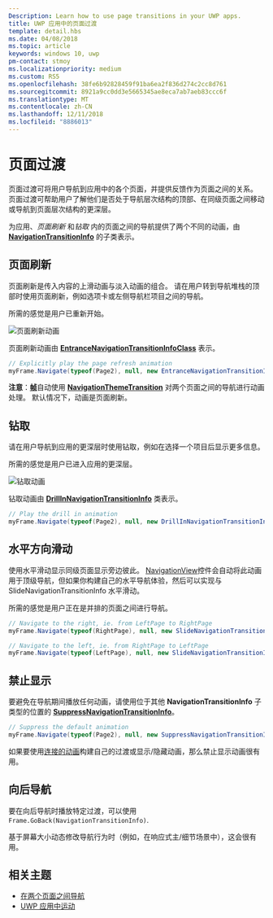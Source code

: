 ```yaml
---
Description: Learn how to use page transitions in your UWP apps.
title: UWP 应用中的页面过渡
template: detail.hbs
ms.date: 04/08/2018
ms.topic: article
keywords: windows 10, uwp
pm-contact: stmoy
ms.localizationpriority: medium
ms.custom: RS5
ms.openlocfilehash: 38fe6b92828459f91ba6ea2f836d274c2cc8d761
ms.sourcegitcommit: 8921a9cc0dd3e5665345ae8eca7ab7aeb83ccc6f
ms.translationtype: MT
ms.contentlocale: zh-CN
ms.lasthandoff: 12/11/2018
ms.locfileid: "8886013"
---
```

# <a name="page-transitions"></a>页面过渡

页面过渡可将用户导航到应用中的各个页面，并提供反馈作为页面之间的关系。 页面过渡可帮助用户了解他们是否处于导航层次结构的顶部、在同级页面之间移动或导航到页面层次结构的更深层。

为应用、*页面刷新* 和*钻取* 内的页面之间的导航提供了两个不同的动画，由 [**NavigationTransitionInfo**](https://docs.microsoft.com/uwp/api/windows.ui.xaml.media.animation.navigationtransitioninfo) 的子类表示。

## <a name="page-refresh"></a>页面刷新

页面刷新是传入内容的上滑动画与淡入动画的组合。 请在用户转到导航堆栈的顶部时使用页面刷新，例如选项卡或左侧导航栏项目之间的导航。

所需的感觉是用户已重新开始。

![页面刷新动画](images/page-refresh.gif)

页面刷新动画由 [**EntranceNavigationTransitionInfoClass**](https://docs.microsoft.com/uwp/api/windows.ui.xaml.media.animation.entrancenavigationtransitioninfo) 表示。

```csharp
// Explicitly play the page refresh animation
myFrame.Navigate(typeof(Page2), null, new EntranceNavigationTransitionInfo());

```

**注意**：[**帧**](https://docs.microsoft.com/uwp/api/windows.ui.xaml.controls.frame)自动使用 [**NavigationThemeTransition**](https://docs.microsoft.com/uwp/api/windows.ui.xaml.media.animation.navigationthemetransition) 对两个页面之间的导航进行动画处理。 默认情况下，动画是页面刷新。

## <a name="drill"></a>钻取

请在用户导航到应用的更深层时使用钻取，例如在选择一个项目后显示更多信息。

所需的感觉是用户已进入应用的更深层。

![钻取动画](images/drill.gif)

钻取动画由 [**DrillInNavigationTransitionInfo**](https://docs.microsoft.com/uwp/api/windows.ui.xaml.media.animation.drillinnavigationtransitioninfo) 类表示。

```csharp
// Play the drill in animation
myFrame.Navigate(typeof(Page2), null, new DrillInNavigationTransitionInfo());
```

## <a name="horizontal-slide"></a>水平方向滑动

使用水平滑动显示同级页面显示旁边彼此。 [NavigationView](../controls-and-patterns/navigationview.md)控件会自动将此动画用于顶级导航，但如果你构建自己的水平导航体验，然后可以实现与 SlideNavigationTransitionInfo 水平滑动。

所需的感觉是用户正在是并排的页面之间进行导航。 

```csharp
// Navigate to the right, ie. from LeftPage to RightPage
myFrame.Navigate(typeof(RightPage), null, new SlideNavigationTransitionInfo() { SlideNavigationTransitionEffect.FromRight } );

// Navigate to the left, ie. from RightPage to LeftPage
myFrame.Navigate(typeof(LeftPage), null, new SlideNavigationTransitionInfo() { SlideNavigationTransitionEffect.FromLeft } );
```

## <a name="suppress"></a>禁止显示

要避免在导航期间播放任何动画，请使用位于其他 **NavigationTransitionInfo** 子类型的位置的 [**SuppressNavigationTransitionInfo**](https://docs.microsoft.com/uwp/api/windows.ui.xaml.media.animation.suppressnavigationtransitioninfo)。

```csharp
// Suppress the default animation
myFrame.Navigate(typeof(Page2), null, new SuppressNavigationTransitionInfo());
```

如果要使用[连接的动画](connected-animation.md)构建自己的过渡或显示/隐藏动画，那么禁止显示动画很有用。

## <a name="backwards-navigation"></a>向后导航

要在向后导航时播放特定过渡，可以使用 `Frame.GoBack(NavigationTransitionInfo)`.

基于屏幕大小动态修改导航行为时（例如，在响应式主/细节场景中），这会很有用。

## <a name="related-topics"></a>相关主题

- [在两个页面之间导航](../basics/navigate-between-two-pages.md)
- [UWP 应用中运动](index.md)
